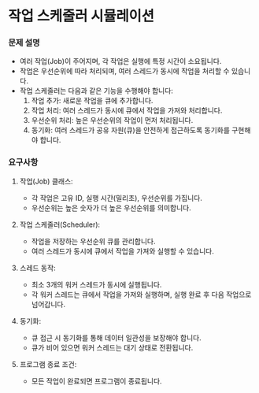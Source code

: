 # 작업 스케줄러 시뮬레이션

### 문제 설명
- 여러 작업(Job)이 주어지며, 각 작업은 실행에 특정 시간이 소요됩니다.
- 작업은 우선순위에 따라 처리되며, 여러 스레드가 동시에 작업을 처리할 수 있습니다.
- 작업 스케줄러는 다음과 같은 기능을 수행해야 합니다:
   1. 작업 추가: 새로운 작업을 큐에 추가합니다.
   2. 작업 처리: 여러 스레드가 동시에 큐에서 작업을 가져와 처리합니다.
   3. 우선순위 처리: 높은 우선순위의 작업이 먼저 처리됩니다. 
   4. 동기화: 여러 스레드가 공유 자원(큐)을 안전하게 접근하도록 동기화를 구현해야 합니다.

### 요구사항
1. 작업(Job) 클래스:
   - 각 작업은 고유 ID, 실행 시간(밀리초), 우선순위를 가집니다.
   - 우선순위는 높은 숫자가 더 높은 우선순위를 의미합니다.

2. 작업 스케줄러(Scheduler):
   - 작업을 저장하는 우선순위 큐를 관리합니다.
   - 여러 스레드가 동시에 큐에서 작업을 가져와 실행할 수 있습니다.

3. 스레드 동작:
   - 최소 3개의 워커 스레드가 동시에 실행됩니다.
   - 각 워커 스레드는 큐에서 작업을 가져와 실행하며, 실행 완료 후 다음 작업으로 넘어갑니다.

4. 동기화:
   - 큐 접근 시 동기화를 통해 데이터 일관성을 보장해야 합니다.
   - 큐가 비어 있으면 워커 스레드는 대기 상태로 전환됩니다.

5. 프로그램 종료 조건:
   - 모든 작업이 완료되면 프로그램이 종료됩니다.
